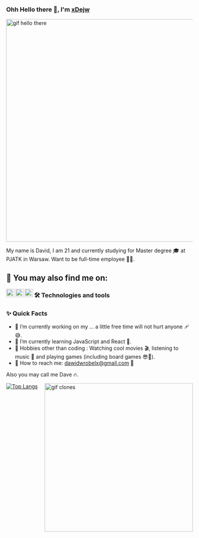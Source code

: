 ### Ohh Hello there 👋, I'm [xDejw](https://github.com/xDejw)
<p>
  <img src="https://media1.giphy.com/media/xTiIzJSKB4l7xTouE8/giphy.gif" alt="gif hello there" width="600"/>
</p>
<p>
  My name is David, I am 21 and currently studying for Master degree 🎓 at PJATK in Warsaw. Want to be full-time employee 🧑‍💼.
</p>

## 👀 You may also find me on:
<p>
  <a href="https://steamcommunity.com/profiles/76561198074374282/">
    <img align="left" alt="Dave | Steam" width="22px" src="https://seeklogo.com/images/S/steam-logo-73274B19E3-seeklogo.com.png" />
  </a>
  <a href="https://open.spotify.com/user/21hstacqbxrzyf65kpciup6dy">
    <img align="left" alt="Dave | Spotify" width="22px" src="https://seeklogo.com/images/S/spotify-2015-logo-560E071CB7-seeklogo.com.png?v=637903118310000000" />
  </a>
  <a href="mailto:dawidwrobelx@gmail.com">
    <img align="left" alt="Dave | Gmail" width="22px" src="https://seeklogo.com/images/G/gmail-new-2020-logo-32DBE11BB4-seeklogo.com.png" />
  </a>
</p>

### 🛠  Technologies and tools
<p>
</p>

### ✨ Quick Facts

- 🔭 I’m currently working on my ... a little free time will not hurt anyone 🩹😅.
- 🌱 I’m currently learning JavaScript and React 💪.
- 🎿 Hobbies other than coding : Watching cool movies 🎬, listening to music 🎵 and playing games (including board games 😎🎲).
- 📮 How to reach me: dawidwrobelx@gmail.com 🤙

Also you may call me Dave 🔥.
<p>
  <img align="right" src="https://c.tenor.com/1a6SagucLd0AAAAd/storm-trooper.gif" alt="gif clones" width="400"/>
</p>


[![Top Langs](https://github-readme-stats.vercel.app/api/top-langs/?username=zacer559&layout=compact&theme=nightowl&langs_count=10)](https://github.com/anuraghazra/github-readme-stats)
